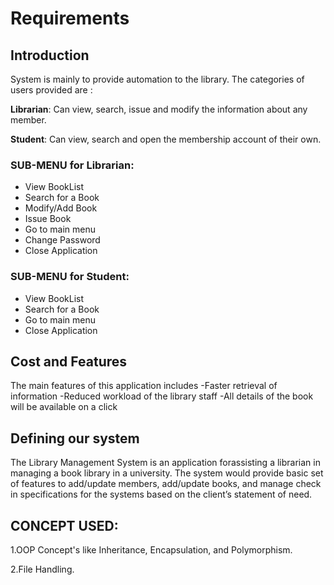 # Requirements
## Introduction
System is mainly to provide automation to the library. The categories of users provided are :

**Librarian**: Can view, search, issue and modify the information about any member.

**Student**: Can view, search and open the membership account of their own. 

### SUB-MENU for Librarian:
* View BookList
* Search for a Book
* Modify/Add Book
* Issue Book
* Go to main menu
* Change Password
* Close Application

### SUB-MENU for Student:
* View BookList
* Search for a Book
* Go to main menu
* Close Application

## Cost and Features

The main features of this application includes
-Faster retrieval of information
-Reduced workload of the library staff
-All details of the book will be available on a click

## Defining our system

The Library Management System is an application forassisting a librarian in managing a book library in a university. The system would provide basic set of features to add/update members, add/update books, and manage check in specifications for the systems based on the client’s statement of need.

## CONCEPT USED:

1.OOP Concept's like Inheritance, Encapsulation, and Polymorphism.

2.File Handling.

